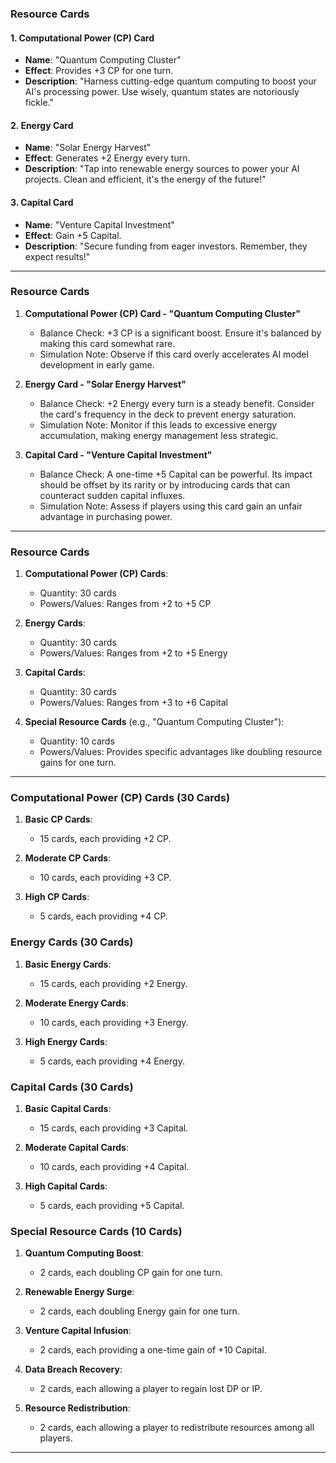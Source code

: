 
### Resource Cards

#### 1. Computational Power (CP) Card
- **Name**: "Quantum Computing Cluster"
- **Effect**: Provides +3 CP for one turn.
- **Description**: "Harness cutting-edge quantum computing to boost your AI's processing power. Use wisely, quantum states are notoriously fickle."

#### 2. Energy Card
- **Name**: "Solar Energy Harvest"
- **Effect**: Generates +2 Energy every turn.
- **Description**: "Tap into renewable energy sources to power your AI projects. Clean and efficient, it's the energy of the future!"

#### 3. Capital Card
- **Name**: "Venture Capital Investment"
- **Effect**: Gain +5 Capital.
- **Description**: "Secure funding from eager investors. Remember, they expect results!"

---


### Resource Cards

1. **Computational Power (CP) Card - "Quantum Computing Cluster"**
   - Balance Check: +3 CP is a significant boost. Ensure it's balanced by making this card somewhat rare. 
   - Simulation Note: Observe if this card overly accelerates AI model development in early game.

2. **Energy Card - "Solar Energy Harvest"**
   - Balance Check: +2 Energy every turn is a steady benefit. Consider the card's frequency in the deck to prevent energy saturation.
   - Simulation Note: Monitor if this leads to excessive energy accumulation, making energy management less strategic.

3. **Capital Card - "Venture Capital Investment"**
   - Balance Check: A one-time +5 Capital can be powerful. Its impact should be offset by its rarity or by introducing cards that can counteract sudden capital influxes.
   - Simulation Note: Assess if players using this card gain an unfair advantage in purchasing power.

---


### Resource Cards

1. **Computational Power (CP) Cards**:
   - Quantity: 30 cards
   - Powers/Values: Ranges from +2 to +5 CP

2. **Energy Cards**:
   - Quantity: 30 cards
   - Powers/Values: Ranges from +2 to +5 Energy

3. **Capital Cards**:
   - Quantity: 30 cards
   - Powers/Values: Ranges from +3 to +6 Capital

4. **Special Resource Cards** (e.g., "Quantum Computing Cluster"):
   - Quantity: 10 cards
   - Powers/Values: Provides specific advantages like doubling resource gains for one turn.



--------------

### Computational Power (CP) Cards (30 Cards)

1. **Basic CP Cards**:
   - 15 cards, each providing +2 CP.

2. **Moderate CP Cards**:
   - 10 cards, each providing +3 CP.

3. **High CP Cards**:
   - 5 cards, each providing +4 CP.

### Energy Cards (30 Cards)

1. **Basic Energy Cards**:
   - 15 cards, each providing +2 Energy.

2. **Moderate Energy Cards**:
   - 10 cards, each providing +3 Energy.

3. **High Energy Cards**:
   - 5 cards, each providing +4 Energy.

### Capital Cards (30 Cards)

1. **Basic Capital Cards**:
   - 15 cards, each providing +3 Capital.

2. **Moderate Capital Cards**:
   - 10 cards, each providing +4 Capital.

3. **High Capital Cards**:
   - 5 cards, each providing +5 Capital.

### Special Resource Cards (10 Cards)

1. **Quantum Computing Boost**:
   - 2 cards, each doubling CP gain for one turn.

2. **Renewable Energy Surge**:
   - 2 cards, each doubling Energy gain for one turn.

3. **Venture Capital Infusion**:
   - 2 cards, each providing a one-time gain of +10 Capital.

4. **Data Breach Recovery**:
   - 2 cards, each allowing a player to regain lost DP or IP.

5. **Resource Redistribution**:
   - 2 cards, each allowing a player to redistribute resources among all players.

---


